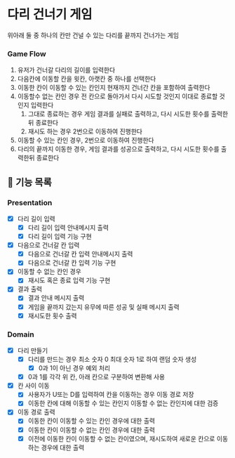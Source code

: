 # 다리 건너기 게임
위아래 둘 중 하나의 칸만 건널 수 있는 다리를 끝까지 건너가는 게임

### Game Flow
1. 유저가 건너갈 다리의 길이를 입력한다
2. 다음칸에 이동할 칸을 윗칸, 아랫칸 중 하나를 선택한다
3. 이동한 칸이 이동할 수 있는 칸인지 현재까지 건너간 칸을 포함하여 출력한다
4. 이동할수 없는 칸인 경우 전 칸으로 돌아가서 다시 시도할 것인지 이대로 종료할 것인지 입력한다
    1. 그대로 종료하는 경우 게임 결과를 실패로 출력하고, 다시 시도한 횟수를 출력한뒤 종료한다
    2. 재시도 하는 경우 2번으로 이동하여 진행한다
5. 이동할 수 있는 칸인 경우, 2번으로 이동하여 진행한다
6. 다리의 끝까지 이동한 경우, 게임 결과를 성공으로 출력하고, 다시 시도한 횟수를 출력한뒤 종료한다

## 🚀 기능 목록

### Presentation
- [x] 다리 길이 입력
    - [x] 다리 길이 입력 안내메시지 출력
    - [x] 다리 길이 입력 기능 구현
- [x] 다음으로 건너갈 칸 입력
    - [x] 다음으로 건너갈 칸 입력 안내메시지 출력
    - [x] 다음으로 건너갈 칸 입력 기능 구현
- [x] 이동할 수 없는 칸인 경우
    - [x] 재시도 혹은 종료 입력 기능 구현
- [x] 결과 출력
    - [x] 결과 안내 메시지 출력
    - [x] 게임을 끝까지 갔는지 유무에 따른 성공 및 실패 메시지 출력
    - [x] 재시도한 횟수 출력

### Domain
- [x] 다리 만들기
    - [x] 다리를 만드는 경우 최소 숫자 0 최대 숫자 1로 하여 랜덤 숫자 생성
        - [x] 0과 1이 아닌 경우 예외 처리
    - [x] 0과 1를 각각 위 칸, 아래 칸으로 구분하여 변환해 사용
- [x] 칸 사이 이동
    - [x] 사용자가 U또는 D를 입력하여 칸을 이동하는 경우 이동 경로 저장
    - [x] 이동한 칸에 대해 이동할 수 있는 칸인지 이동할 수 없는 칸인지에 대한 검증
- [x] 이동 경로 출력
    - [x] 이동한 칸이 이동할 수 있는 칸인 경우에 대한 출력
    - [x] 이동한 칸이 이동할 수 없는 칸인 경우에 대한 출력
    - [x] 이전에 이동한 칸이 이동할 수 없는 칸이였으며, 재시도하여 새로운 칸으로 이동하는 경우에 대한 출력